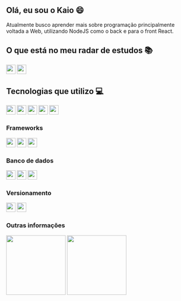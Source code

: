## Olá, eu sou o Kaio :smile:
Atualmente busco aprender mais sobre programação principalmente voltada a Web, utilizando NodeJS como o back e para o front React.

## O que está no meu radar de estudos :books:

<img width="25" src='https://cdn.jsdelivr.net/gh/devicons/devicon/icons/nextjs/nextjs-original.svg'>

<img width="25" src='https://cdn.jsdelivr.net/gh/devicons/devicon/icons/c/c-original.svg'>

##  Tecnologias que utilizo :computer:


<img width="25" src='https://cdn.jsdelivr.net/gh/devicons/devicon/icons/html5/html5-original.svg'>

<img width="25" src='https://cdn.jsdelivr.net/gh/devicons/devicon/icons/css3/css3-original.svg'>

<img width="25" src='https://cdn.jsdelivr.net/gh/devicons/devicon/icons/javascript/javascript-original.svg'>

<img width="25" src='https://cdn.jsdelivr.net/gh/devicons/devicon/icons/typescript/typescript-plain.svg'>

<img width="25" src='https://cdn.jsdelivr.net/gh/devicons/devicon/icons/nodejs/nodejs-original.svg'>


### Frameworks

<img width="25" src='https://cdn.jsdelivr.net/gh/devicons/devicon/icons/bootstrap/bootstrap-original.svg'>

<img width="25" src='https://cdn.jsdelivr.net/gh/devicons/devicon/icons/react/react-original.svg'>

<img width="25" src='https://cdn.jsdelivr.net/gh/devicons/devicon/icons/electron/electron-original.svg'>

### Banco de dados

<img width="25" src='https://cdn.jsdelivr.net/gh/devicons/devicon/icons/mysql/mysql-original.svg'>

<img width="25" src='https://cdn.jsdelivr.net/gh/devicons/devicon/icons/mongodb/mongodb-original.svg'>

<img width="25" src='https://cdn.jsdelivr.net/gh/devicons/devicon/icons/firebase/firebase-plain.svg'>


### Versionamento

<img width="25" src='https://cdn.jsdelivr.net/gh/devicons/devicon/icons/git/git-original.svg'>


<img width="25" src='https://cdn.jsdelivr.net/gh/devicons/devicon/icons/github/github-original.svg'>


### Outras informações

<img height="160em" src="https://github-readme-stats.vercel.app/api?username=kaio-matos&show_icons=true&count_private=true&theme=dracula"/>

<img height="160em" src="https://github-readme-stats.vercel.app/api/top-langs/?username=kaio-matos&layout=compact&langs_count=7&theme=dracula"/>
